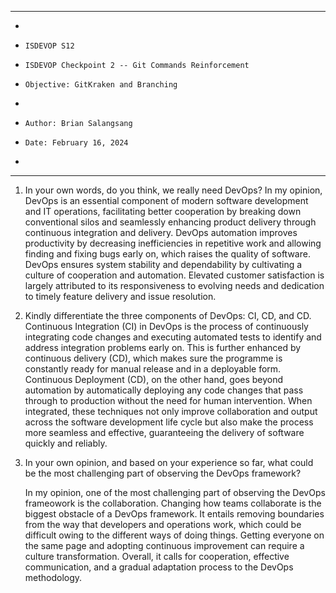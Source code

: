 **********************************************************************
*
*     ISDEVOP S12
*     ISDEVOP Checkpoint 2 -- Git Commands Reinforcement
*     Objective: GitKraken and Branching
*     
*     Author: Brian Salangsang
*     Date: February 16, 2024
*     
**********************************************************************

1. In your own words, do you think, we really need DevOps?
    In my opinion, DevOps is an essential component of modern software development and IT operations, facilitating better cooperation by breaking down conventional silos and seamlessly enhancing product delivery through continuous integration and delivery. DevOps automation improves productivity by decreasing inefficiencies in repetitive work and allowing finding and fixing bugs early on, which raises the quality of software. DevOps ensures system stability and dependability by cultivating a culture of cooperation and automation. Elevated customer satisfaction is largely attributed to its responsiveness to evolving needs and dedication to timely feature delivery and issue resolution.

2. Kindly differentiate the three components of DevOps: CI, CD, and CD.
    Continuous Integration (CI) in DevOps is the process of continuously integrating code changes and executing automated tests to identify and address integration problems early on. This is further enhanced by continuous delivery (CD), which makes sure the programme is constantly ready for manual release and in a deployable form. Continuous Deployment (CD), on the other hand, goes beyond automation by automatically deploying any code changes that pass through to production without the need for human intervention. When integrated, these techniques not only improve collaboration and output across the software development life cycle but also make the process more seamless and effective, guaranteeing the delivery of software quickly and reliably.

3. In your own opinion, and based on your experience so far, what could be the most challenging part of observing the DevOps framework?

    In my opinion, one of the most challenging part of observing the DevOps frameowork is the collaboration. Changing how teams collaborate is the biggest obstacle of a DevOps framework. It entails removing boundaries from the way that developers and operations  work, which could be difficult owing to the different ways of doing things. Getting everyone on the same page and adopting continuous improvement can require a culture transformation. Overall, it calls for cooperation, effective communication, and a gradual adaptation process to the DevOps methodology.